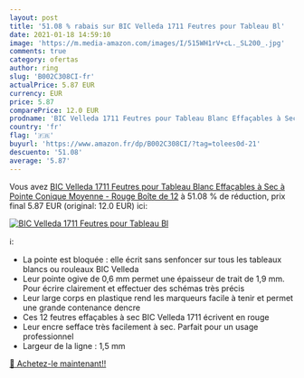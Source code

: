 ```yaml
---
layout: post
title: '51.08 % rabais sur BIC Velleda 1711 Feutres pour Tableau Bl'
date: 2021-01-18 14:59:10
image: 'https://m.media-amazon.com/images/I/515WH1rV+cL._SL200_.jpg'
comments: true
category: ofertas
author: ring
slug: 'B002C308CI-fr'
actualPrice: 5.87 EUR
currency: EUR
price: 5.87
comparePrice: 12.0 EUR
prodname: 'BIC Velleda 1711 Feutres pour Tableau Blanc Effaçables à Sec à Pointe Conique Moyenne - Rouge  Boîte de 12'
country: 'fr'
flag: '🇫🇷'
buyurl: 'https://www.amazon.fr/dp/B002C308CI/?tag=tolees0d-21'
descuento: '51.08'
average: '5.87'
---
```


Vous avez [BIC Velleda 1711 Feutres pour Tableau Blanc Effaçables à Sec à Pointe Conique Moyenne - Rouge  Boîte de 12](https://www.amazon.fr/dp/B002C308CI/?tag=tolees0d-21)  à  51.08 % de réduction, prix final  5.87 EUR (original: 12.0 EUR) ici:

[![BIC Velleda 1711 Feutres pour Tableau Bl](https://m.media-amazon.com/images/I/515WH1rV+cL._SL200_.jpg)](https://www.amazon.fr/dp/B002C308CI/?tag=tolees0d-21)

ℹ️:

- La pointe est bloquée : elle écrit sans senfoncer sur tous les tableaux blancs ou rouleaux BIC Velleda
- Leur pointe ogive de 0,6 mm permet une épaisseur de trait de 1,9 mm. Pour écrire clairement et effectuer des schémas très précis
- Leur large corps en plastique rend les marqueurs facile à tenir et permet une grande contenance dencre
- Ces 12 feutres effaçables à sec BIC Velleda 1711 écrivent en rouge
- Leur encre sefface très facilement à sec. Parfait pour un usage professionnel
- Largeur de la ligne : 1,5 mm

[🛒 Achetez-le maintenant!!](https://www.amazon.fr/dp/B002C308CI/?tag=tolees0d-21)

